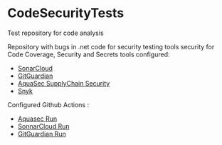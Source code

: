 # CodeSecurityTests

Test repository for code analysis

Repository with bugs in .net code for security testing tools security for Code Coverage, Security and Secrets tools configured:

* [SonarCloud](sonarcloud.io)
* [GitGuardian](gitguardian.com)
* [AquaSec SupplyChain Security](aquasec.com)
* [Snyk](snyk.io)


Configured Github Actions :

* [Aquasec Run](https://github.com/bertuzziness/CodeSecurityTests/blob/main/.github/workflows/aquasec.yml)
* [SonnarCloud Run](https://github.com/bertuzziness/CodeSecurityTests/blob/main/.github/workflows/dotnet.yml)
* [GitGuardian Run](https://github.com/bertuzziness/CodeSecurityTests/blob/main/.github/workflows/gitGuardian.yml)

